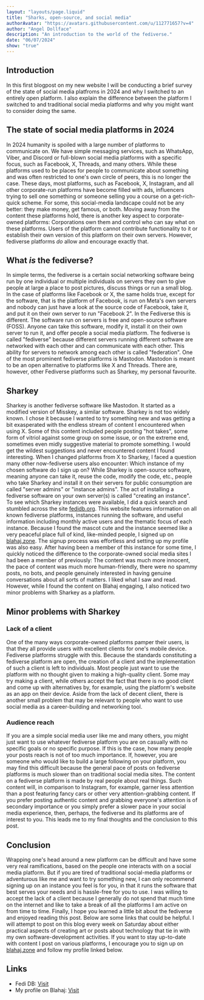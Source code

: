 ```yaml
---
layout: "layouts/page.liquid"
title: "Sharks, open-source, and social media"
authorAvatar: "https://avatars.githubusercontent.com/u/112771657?v=4"
author: "Angel Dollface"
description: "An introduction to the world of the fediverse."
date: "06/07/2024"
show: "true"
---
```


## Introduction

In this first blogpost on my new website I will be conducting a brief survey of the state of social media platfroms in 2024 and why I switched to an entirely open platform. I also explain the difference between the platform I switched to and traditional social media platforms and why you might want to consider doing the same.

## The state of social media platforms in 2024

In 2024 humanity is spoiled with a large number of platforms to communicate on. We have simple messaging services, such as WhatsApp, Viber, and Discord or full-blown social media platforms with a specific focus, such as Facebook, X, Threads, and many others. While these platforms used to be places for people to communicate about something and was often restricted to one's own circle of peers, this is no longer the case. These days, most platforms, such as Facebook, X, Instagram, and all other corporate-run platforms have become filled with ads, influencers trying to sell one something or someone selling you a course on a get-rich-quick scheme. For some, this social-media landscape could not be any better: they make money, get famous, or both. Moving away from the content these platforms hold, there is another key aspect to corporate-owned platforms: Corporations own them and control who can say what on these platforms. Users of the platform cannot contribute functionality to it or establish their own version of this platform on their own servers. However, fediverse platforms *do* allow and encourage exactly that.

## What *is* the fediverse?

In simple terms, the fediverse is a certain social networking software being run by one individual or multiple individuals on servers they own to give people at large a place to post pictures, discuss things or run a small blog. In the case of platforms like Facebook or X, the same holds true, except for the software, that is the platform of Facebook, is run on Meta's own servers and nobody can just have a look at the source code of Facebook, take it, and put it on their own server to run "Facebook 2". In the Fediverse this is different. The software run on servers is free and open-source software (FOSS). Anyone can take this software, modify it, install it on their own server to run it, and offer people a social media platform. The fediverse is called "fediverse" because different servers running different software are networked with each other and can communicate with each other. This ability for servers to network among each other is called "federation". One of the most prominent fediverse platforms is Mastodon. Mastodon is meant to be an open alternative to platforms like X and Threads. There are, however, other Fediverse platforms such as Sharkey, my personal favourite.

## Sharkey

Sharkey is another fediverse software like Mastodon. It started as a modified version of Misskey, a similar software. Sharkey is not too widely known. I chose it because I wanted to try something new and was getting a bit exasperated with the endless stream of content I encountered when using X. Some of this content included people posting "hot takes", some form of vitriol against some group on some issue, or on the extreme end, sometimes even midly suggestive material to promote something. I would get the wildest suggestions and never encountered content I found interesting. When I changed platforms from X to Sharkey, I faced a question many other now-fediverse users also encounter: Which instance of my chosen software do I sign up on? While Sharkey is open-source software, meaning anyone can take it, reuse the code, modify the code, etc., people who take Sharkey and install it on their servers for public consumption are called "server admins" or "instance admins". The act of installing a fediverse software on your own server(s) is called "creating an instance". To see which Sharkey instances were available, I did a quick search and stumbled across the site [fedidb.org](https://fedidb.org). This website features information on all known fediverse platforms, instances running the software, and useful information including monthly active users and the thematic focus of each instance. Because I found the mascot cute and the instance seemed like a very peaceful place full of kind, like-minded people, I signed up on [blahaj.zone](https://blahaj.zone). The signup process was effortless and setting up my profile was also easy. After having been a member of this instance for some time, I quickly noticed the difference to the corporate-owned social media sites I had been a member of previously: The content was much more innocent, the pace of content was much more human-friendly, there were no spammy posts, no bots, and people genuinely interested in having genuine conversations about all sorts of matters. I liked what I saw and read. However, while I found the content on Blahaj engaging, I also noticed two minor problems with Sharkey as a platform.

## Minor problems with Sharkey

### Lack of a client

One of the many ways corporate-owned platforms pamper their users, is that they all provide users with excellent clients for one's mobile device. Fediverse platforms struggle with this. Because the standards constituting a fediverse platform are open, the creation of a client and the implementation of such a client is left to individuals. Most people just want to use the platform with no thought given to making a high-quality client. Some may try making a client, while others accept the fact that there is no good client and come up with alternatives by, for example, using the platform's website as an app on their device. Aside from the lack of decent client, there is another small problem that may be relevant to people who want to use social media as a career-building and networking tool.

### Audience reach

If you are a simple social media user like me and many others, you might just want to use whatever fediverse platform you are on casually with no specific goals or no specific purpose. If this is the case, how many people your posts reach is not of too much importance. If, however, you are someone who would like to build a large following on your platform, you may find this difficult because the general pace of posts on fediverse platforms is much slower than on traditional social media sites. The content on a fediverse platform is made by real people about real things. Such content will, in comparison to Instagram, for example, garner less attention than a post featuring fancy cars or other very attention-grabbing content. If you prefer posting authentic content and grabbing everyone's attention is of secondary importance or you simply prefer a slower pace in your social media experience, then, perhaps, the fediverse and its platforms are of interest to you. This leads me to my final thoughts and the conclusion to this post.

## Conclusion

Wrapping one's head around a new platform can be difficult and have some very real ramifications, based on the people one interacts with on a social media platform. But if you are tired of traditional social-media platforms or adventurous like me and want to try something new, I can only recommend signing up on an instance you feel is for you, in that it runs the software that best serves your needs and is hassle-free for you to use. I was willing to accept the lack of a client because I generally do not spend that much time on the internet and like to take a break of all the platforms I am active on from time to time. Finally, I hope you learned a little bit about the fediverse and enjoyed reading this post. Below are some links that could be helpful. I will attempt to post on this blog every week on Saturday about either practical aspects of creating art or posts about technology that tie in with my own software-development activities. If you want to stay up-to-date with content I post on various platforms, I encourage you to sign up on [blahaj.zone](https://blahaj.zone) and follow my profile linked below.

## Links

- Fedi DB: [Visit](https://fedidb.org)
- My profile on Blahaj: [Visit](https://blahaj.zone/@angeldollface666)
